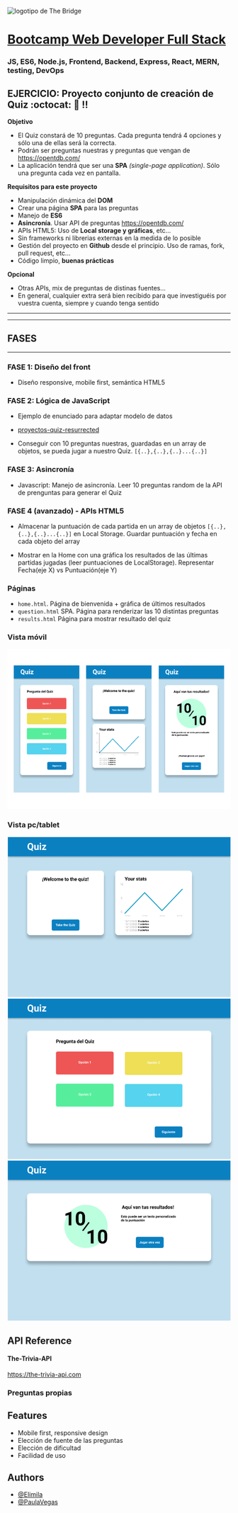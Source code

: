 ![logotipo de The Bridge](https://user-images.githubusercontent.com/27650532/77754601-e8365180-702b-11ea-8bed-5bc14a43f869.png 'logotipo de The Bridge')

# [Bootcamp Web Developer Full Stack](https://www.thebridge.tech/bootcamps/bootcamp-fullstack-developer/)

### JS, ES6, Node.js, Frontend, Backend, Express, React, MERN, testing, DevOps

## EJERCICIO: Proyecto conjunto de creación de Quiz :octocat: :loudspeaker: :bangbang:

**Objetivo**

-   El Quiz constará de 10 preguntas. Cada pregunta tendrá 4 opciones y sólo una de ellas será la correcta.
-   Podrán ser preguntas nuestras y preguntas que vengan de https://opentdb.com/
-   La aplicación tendrá que ser una **SPA** _(single-page application)_. Sólo una pregunta cada vez en pantalla.

**Requisitos para este proyecto**

-   Manipulación dinámica del **DOM**
-   Crear una página **SPA** para las preguntas
-   Manejo de **ES6**
-   **Asincronía**. Usar API de preguntas https://opentdb.com/
-   APIs HTML5: Uso de **Local storage y gráficas**, etc...
-   Sin frameworks ni librerias externas en la medida de lo posible
-   Gestión del proyecto en **Github** desde el principio. Uso de ramas, fork, pull request, etc...
-   Código limpio, **buenas prácticas**

**Opcional**

-   Otras APIs, mix de preguntas de distinas fuentes...
-   En general, cualquier extra será bien recibido para que investiguéis por vuestra cuenta, siempre y cuando tenga sentido

---

---

## FASES

---

### FASE 1: Diseño del front

-   Diseño responsive, mobile first, semántica HTML5

### FASE 2: Lógica de JavaScript

-   Ejemplo de enunciado para adaptar modelo de datos
-   [proyectos-quiz-resurrected](https://github.com/TheBridge-FullStackDeveloper/proyectos-quiz-resurrected)

-   Conseguir con 10 preguntas nuestras, guardadas en un array de objetos, se pueda jugar a nuestro Quiz. `[{..},{..},{..}...{..}]`

### FASE 3: Asincronía

-   Javascript: Manejo de asincronía. Leer 10 preguntas random de la API de prenguntas para generar el Quiz

### FASE 4 (avanzado) - APIs HTML5

-   Almacenar la puntuación de cada partida en un array de objetos `[{..},{..},{..}...{..}]` en Local Storage. Guardar puntuación y fecha en cada objeto del array

-   Mostrar en la Home con una gráfica los resultados de las últimas partidas jugadas (leer puntuaciones de LocalStorage). Representar Fecha(eje X) vs Puntuación(eje Y)

### Páginas

-   `home.html`. Página de bienvenida + gráfica de últimos resultados
-   `question.html` SPA. Página para renderizar las 10 distintas preguntas
-   `results.html` Página para mostrar resultado del quiz

### Vista móvil

![Logo](./assets/mobile.png)

### Vista pc/tablet

![Logo](./assets/home.png)
![Logo](./assets/quiz.png)
![Logo](./assets/results.png)

## API Reference

#### The-Trivia-API

https://the-trivia-api.com

### Preguntas propias

## Features

-   Mobile first, responsive design
-   Elección de fuente de las preguntas
-   Elección de dificultad
-   Facilidad de uso

## Authors

-   [@Elimila](https://www.github.com/elimila)
-   [@PaulaVegas](https://www.github.com/PaulaVegas)
